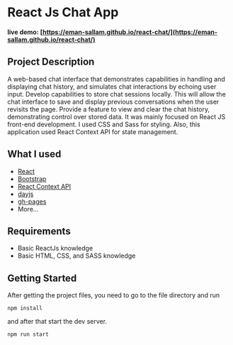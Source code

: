# React Js Chat App

**live demo: [https://eman-sallam.github.io/react-chat/](https://eman-sallam.github.io/react-chat/)**

## Project Description

A web-based chat interface that demonstrates capabilities in handling and displaying chat history, and simulates chat interactions by echoing user input. 
Develop capabilities to store chat sessions locally. This will allow the chat interface to save and display previous conversations when the user revisits the page.
Provide a feature to view and clear the chat history, demonstrating control over stored data.
It was mainly focused on React JS front-end development. I used CSS and Sass for styling. Also, this application used React Context API for state management.


## What I used

- [React](https://reactjs.org/)
- [Bootstrap](https://getbootstrap.com/)
- [React Context API](https://react.dev/reference/react/createContext)
- [dayjs](https://day.js.org/)
- [gh-pages](https://github.com/gitname/react-gh-pages)
- More...


## Requirements

- Basic ReactJs knowledge
- Basic HTML, CSS, and SASS knowledge


  
## Getting Started

After getting the project files, you need to go to the file directory and run

```shell
npm install
```

and after that start the dev server.

```shell
npm run start
```

